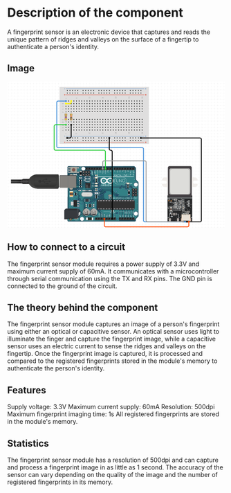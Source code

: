 # Description of the component

A fingerprint sensor is an electronic device that captures and reads the unique pattern of ridges and valleys on the surface of a fingertip to authenticate a person's identity.

## Image

![Component](IMG/finalPic.png)

## How to connect to a circuit

The fingerprint sensor module requires a power supply of 3.3V and maximum current supply of 60mA. It communicates with a microcontroller through serial communication using the TX and RX pins. The GND pin is connected to the ground of the circuit.

## The theory behind the component

The fingerprint sensor module captures an image of a person's fingerprint using either an optical or capacitive sensor. An optical sensor uses light to illuminate the finger and capture the fingerprint image, while a capacitive sensor uses an electric current to sense the ridges and valleys on the fingertip. Once the fingerprint image is captured, it is processed and compared to the registered fingerprints stored in the module's memory to authenticate the person's identity.

## Features

Supply voltage: 3.3V
Maximum current supply: 60mA
Resolution: 500dpi
Maximum fingerprint imaging time: 1s
All registered fingerprints are stored in the module's memory.

## Statistics

The fingerprint sensor module has a resolution of 500dpi and can capture and process a fingerprint image in as little as 1 second. The accuracy of the sensor can vary depending on the quality of the image and the number of registered fingerprints in its memory.
